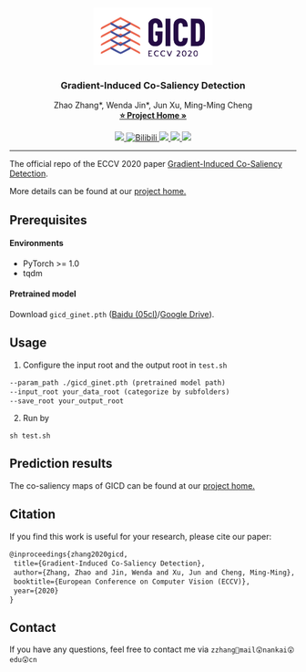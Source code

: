 <!-- PROJECT LOGO -->
<br />
<p align="center">
  <a href="https://github.com/othneildrew/Best-README-Template">
    <img src="img/GICD_LOGO.png" alt="Logo" width="210" height="100">
  </a>

  <h3 align="center">Gradient-Induced Co-Saliency Detection</h3>

  <p align="center">
    Zhao Zhang*, Wenda Jin*, Jun Xu, Ming-Ming Cheng
    <br />
    <a href="https://github.com/othneildrew/Best-README-Template"><strong>⭐ Project Home »</strong></a>
    <br />
    <!-- <a href="https://arxiv.org/abs/2004.13364" target="_black">[PDF]</a>
    <a href="#" target="_black">[Code]</a>
    <a href="https://www.bilibili.com/video/BV1y5411a7Rq/" target="_black">[Short Video]</a>
    <a href="https://www.bilibili.com/video/BV1bi4y137c6" target="_black">[Long Video]</a>
    <a href="#" target="_black">[Slides]</a>
    <a href="#" target="_black">[中译版]</a>
    <a href="./papers/20_GICD/bibtex.txt" target="_black">[bib]</a>
    <br />
    <br /> -->
  </p>
</p>
<p align="center">
  <a href="https://arxiv.org/abs/2004.13364">
    <img src="https://img.shields.io/badge/PDF-arXiv-brightgreen" target="_blank" />
  </a>
  <a href="https://www.bilibili.com/video/BV1y5411a7Rq/">
    <img alt="Bilibili" src="https://img.shields.io/badge/Short%20Video-%5B1M%5D-orange" target="_blank" />
  </a>
  <a alt="Bilibili" href="https://www.bilibili.com/video/BV1bi4y137c6">
    <img src="https://img.shields.io/badge/Long%20Video-%5B5M%5D-blue" />
  </a>
  <a href="#">
    <img src="https://img.shields.io/badge/Slides-%5B16M%5D-yellow">
  </a>
  <a href="#">
    <img src="https://img.shields.io/badge/%E4%B8%AD%E8%AF%91%E7%89%88-%5B5M%5D-red">
  </a>
</p>


***
The official repo of the ECCV 2020 paper 
[Gradient-Induced Co-Saliency Detection](https://arxiv.org/abs/2004.13364).

More details can be found at our [project home.](http://zhaozhang.net/coca.html)



## Prerequisites
#### Environments
* PyTorch >= 1.0
* tqdm
#### Pretrained model
Download `gicd_ginet.pth` ([Baidu (05cl)](https://pan.baidu.com/s/1UF3wXY3MKdBLP_r7jppz6Q)/[Google Drive](https://drive.google.com/file/d/1gFA16C9m7GXli0TP501cofw0Bzt7-1CS/view?usp=sharing)).

<!-- USAGE EXAMPLES -->
## Usage
1. Configure the input root and the output root in `test.sh`

``` 
--param_path ./gicd_ginet.pth (pretrained model path)
--input_root your_data_root (categorize by subfolders)
--save_root your_output_root
```

2. Run by
```
sh test.sh
```
## Prediction results
The co-saliency maps of GICD can be found at our [project home.](http://zhaozhang.net/coca.html)

## Citation
If you find this work is useful for your research, please cite our paper:
```
@inproceedings{zhang2020gicd,
 title={Gradient-Induced Co-Saliency Detection},
 author={Zhang, Zhao and Jin, Wenda and Xu, Jun and Cheng, Ming-Ming},
 booktitle={European Conference on Computer Vision (ECCV)},
 year={2020}
}
```

## Contact
If you have any questions, feel free to contact me via `zzhang🥳mail😲nankai😲edu😲cn`
